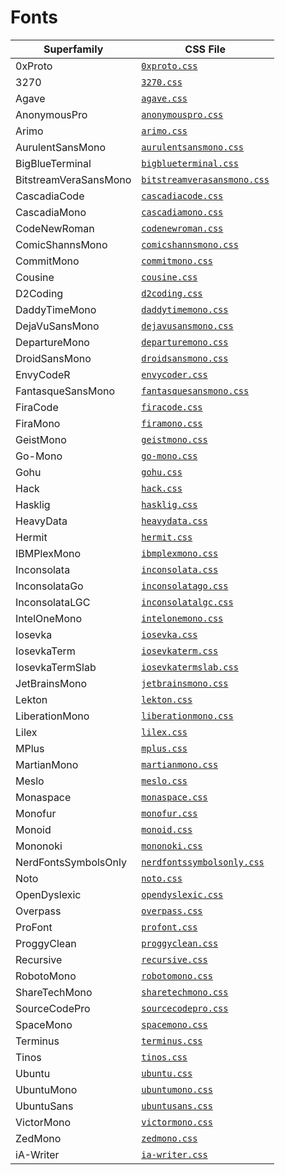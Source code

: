 # Fonts

| Superfamily | CSS File |
| ----------- | -------- |
| 0xProto | [`0xproto.css`](./build/0xproto.css) |
| 3270 | [`3270.css`](./build/3270.css) |
| Agave | [`agave.css`](./build/agave.css) |
| AnonymousPro | [`anonymouspro.css`](./build/anonymouspro.css) |
| Arimo | [`arimo.css`](./build/arimo.css) |
| AurulentSansMono | [`aurulentsansmono.css`](./build/aurulentsansmono.css) |
| BigBlueTerminal | [`bigblueterminal.css`](./build/bigblueterminal.css) |
| BitstreamVeraSansMono | [`bitstreamverasansmono.css`](./build/bitstreamverasansmono.css) |
| CascadiaCode | [`cascadiacode.css`](./build/cascadiacode.css) |
| CascadiaMono | [`cascadiamono.css`](./build/cascadiamono.css) |
| CodeNewRoman | [`codenewroman.css`](./build/codenewroman.css) |
| ComicShannsMono | [`comicshannsmono.css`](./build/comicshannsmono.css) |
| CommitMono | [`commitmono.css`](./build/commitmono.css) |
| Cousine | [`cousine.css`](./build/cousine.css) |
| D2Coding | [`d2coding.css`](./build/d2coding.css) |
| DaddyTimeMono | [`daddytimemono.css`](./build/daddytimemono.css) |
| DejaVuSansMono | [`dejavusansmono.css`](./build/dejavusansmono.css) |
| DepartureMono | [`departuremono.css`](./build/departuremono.css) |
| DroidSansMono | [`droidsansmono.css`](./build/droidsansmono.css) |
| EnvyCodeR | [`envycoder.css`](./build/envycoder.css) |
| FantasqueSansMono | [`fantasquesansmono.css`](./build/fantasquesansmono.css) |
| FiraCode | [`firacode.css`](./build/firacode.css) |
| FiraMono | [`firamono.css`](./build/firamono.css) |
| GeistMono | [`geistmono.css`](./build/geistmono.css) |
| Go-Mono | [`go-mono.css`](./build/go-mono.css) |
| Gohu | [`gohu.css`](./build/gohu.css) |
| Hack | [`hack.css`](./build/hack.css) |
| Hasklig | [`hasklig.css`](./build/hasklig.css) |
| HeavyData | [`heavydata.css`](./build/heavydata.css) |
| Hermit | [`hermit.css`](./build/hermit.css) |
| IBMPlexMono | [`ibmplexmono.css`](./build/ibmplexmono.css) |
| Inconsolata | [`inconsolata.css`](./build/inconsolata.css) |
| InconsolataGo | [`inconsolatago.css`](./build/inconsolatago.css) |
| InconsolataLGC | [`inconsolatalgc.css`](./build/inconsolatalgc.css) |
| IntelOneMono | [`intelonemono.css`](./build/intelonemono.css) |
| Iosevka | [`iosevka.css`](./build/iosevka.css) |
| IosevkaTerm | [`iosevkaterm.css`](./build/iosevkaterm.css) |
| IosevkaTermSlab | [`iosevkatermslab.css`](./build/iosevkatermslab.css) |
| JetBrainsMono | [`jetbrainsmono.css`](./build/jetbrainsmono.css) |
| Lekton | [`lekton.css`](./build/lekton.css) |
| LiberationMono | [`liberationmono.css`](./build/liberationmono.css) |
| Lilex | [`lilex.css`](./build/lilex.css) |
| MPlus | [`mplus.css`](./build/mplus.css) |
| MartianMono | [`martianmono.css`](./build/martianmono.css) |
| Meslo | [`meslo.css`](./build/meslo.css) |
| Monaspace | [`monaspace.css`](./build/monaspace.css) |
| Monofur | [`monofur.css`](./build/monofur.css) |
| Monoid | [`monoid.css`](./build/monoid.css) |
| Mononoki | [`mononoki.css`](./build/mononoki.css) |
| NerdFontsSymbolsOnly | [`nerdfontssymbolsonly.css`](./build/nerdfontssymbolsonly.css) |
| Noto | [`noto.css`](./build/noto.css) |
| OpenDyslexic | [`opendyslexic.css`](./build/opendyslexic.css) |
| Overpass | [`overpass.css`](./build/overpass.css) |
| ProFont | [`profont.css`](./build/profont.css) |
| ProggyClean | [`proggyclean.css`](./build/proggyclean.css) |
| Recursive | [`recursive.css`](./build/recursive.css) |
| RobotoMono | [`robotomono.css`](./build/robotomono.css) |
| ShareTechMono | [`sharetechmono.css`](./build/sharetechmono.css) |
| SourceCodePro | [`sourcecodepro.css`](./build/sourcecodepro.css) |
| SpaceMono | [`spacemono.css`](./build/spacemono.css) |
| Terminus | [`terminus.css`](./build/terminus.css) |
| Tinos | [`tinos.css`](./build/tinos.css) |
| Ubuntu | [`ubuntu.css`](./build/ubuntu.css) |
| UbuntuMono | [`ubuntumono.css`](./build/ubuntumono.css) |
| UbuntuSans | [`ubuntusans.css`](./build/ubuntusans.css) |
| VictorMono | [`victormono.css`](./build/victormono.css) |
| ZedMono | [`zedmono.css`](./build/zedmono.css) |
| iA-Writer | [`ia-writer.css`](./build/ia-writer.css) |
